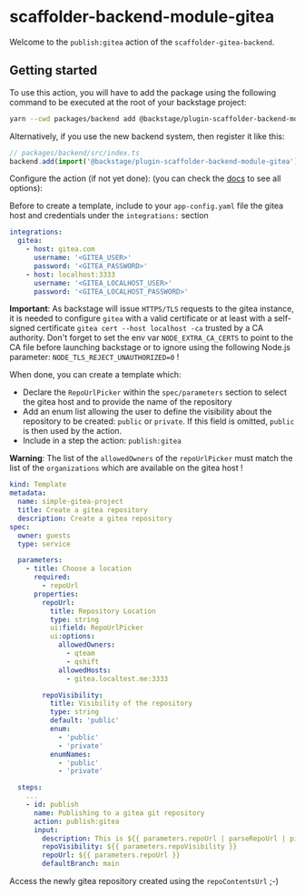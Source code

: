 # scaffolder-backend-module-gitea

Welcome to the `publish:gitea` action of the `scaffolder-gitea-backend`.

## Getting started

To use this action, you will have to add the package using the following command to be executed at the root of your backstage project:

```bash
yarn --cwd packages/backend add @backstage/plugin-scaffolder-backend-module-gitea
```

Alternatively, if you use the new backend system, then register it like this:

```typescript
// packages/backend/src/index.ts
backend.add(import('@backstage/plugin-scaffolder-backend-module-gitea'));
```

Configure the action (if not yet done):
(you can check the [docs](https://backstage.io/docs/features/software-templates/writing-custom-actions#registering-custom-actions) to see all options):

Before to create a template, include to your `app-config.yaml` file the
gitea host and credentials under the `integrations:` section

```yaml
integrations:
  gitea:
    - host: gitea.com
      username: '<GITEA_USER>'
      password: '<GITEA_PASSWORD>'
    - host: localhost:3333
      username: '<GITEA_LOCALHOST_USER>'
      password: '<GITEA_LOCALHOST_PASSWORD>'
```

**Important**: As backstage will issue `HTTPS/TLS` requests to the gitea instance, it is needed to configure `gitea` with a valid certificate or at least with a
self-signed certificate `gitea cert --host localhost -ca` trusted by a CA authority. Don't forget to set the env var `NODE_EXTRA_CA_CERTS` to point to the CA file before launching backstage or to ignore using the following Node.js parameter: `NODE_TLS_REJECT_UNAUTHORIZED=0` !

When done, you can create a template which:

- Declare the `RepoUrlPicker` within the `spec/parameters` section to select the gitea host and to provide the name of the repository
- Add an enum list allowing the user to define the visibility about the repository to be created: `public` or `private`. If this field is omitted, `public` is then used by the action.
- Include in a step the action: `publish:gitea`

**Warning**: The list of the `allowedOwners` of the `repoUrlPicker` must match the list of the `organizations` which are available on the gitea host !

```yaml
kind: Template
metadata:
  name: simple-gitea-project
  title: Create a gitea repository
  description: Create a gitea repository
spec:
  owner: guests
  type: service

  parameters:
    - title: Choose a location
      required:
        - repoUrl
      properties:
        repoUrl:
          title: Repository Location
          type: string
          ui:field: RepoUrlPicker
          ui:options:
            allowedOwners:
              - qteam
              - qshift
            allowedHosts:
              - gitea.localtest.me:3333

        repoVisibility:
          title: Visibility of the repository
          type: string
          default: 'public'
          enum:
            - 'public'
            - 'private'
          enumNames:
            - 'public'
            - 'private'

  steps:
    ...
    - id: publish
      name: Publishing to a gitea git repository
      action: publish:gitea
      input:
        description: This is ${{ parameters.repoUrl | parseRepoUrl | pick('repo') }}
        repoVisibility: ${{ parameters.repoVisibility }}
        repoUrl: ${{ parameters.repoUrl }}
        defaultBranch: main
```

Access the newly gitea repository created using the `repoContentsUrl` ;-)
